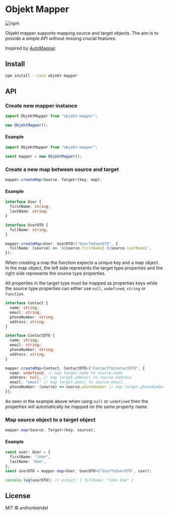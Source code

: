 # Objekt Mapper

![npm](https://img.shields.io/npm/v/objekt-mapper)

Objekt mapper supports mapping source and target objects. The aim is to provide a simple API without missing crucial features.

Inspired by [AutoMapper](https://github.com/AutoMapper/AutoMapper).

## Install

```bash
npm install --save objekt-mapper
```

## API

### Create new mapper instance

```typescript
import ObjektMapper from "objekt-mapper";

new ObjektMapper();
```

#### Example

```typescript
import ObjektMapper from "objekt-mapper";

const mapper = new ObjektMapper();
```

### Create a new map between source and target

```typescript
mapper.createMap<Source, Target>(key, map);
```

#### Example

```typescript
interface User {
  firstName: string;
  lastName: string;
}

interface UserDTO {
  fullName: string;
}

mapper.createMap<User, UserDTO>("UserToUserDTO", {
  fullName: (source) => `${source.firstName} ${source.lastName}`,
});
```

When creating a map the function expects a unique key and a map object. In the map object, the left side represents the target type properties and the right side represents the source type properties.

All properties in the target type must be mapped as properties keys while the source type properties can either use `null`, `undefined`, `string` or `function`.

```typescript
interface Contact {
  name: string;
  email: string;
  phoneNumber: string;
  address: string;
}

interface ContactDTO {
  name: string;
  email: string;
  phoneNumber: string;
  address: string;
}

mapper.createMap<Contact, ContactDTO>("ContactToContactDTO", {
  name: undefined, // map target.name to source.name
  address: null, // map target.address to source.address
  email: "email" // map target.email to source.email,
  phoneNumber: (source) => source.phoneNumber // map target.phoneNumber to source.phoneNumber,
});
```

As seen in the example above when using `null` or `undefined` then the properties will automatically be mapped on the same property name.

### Map source object to a target object

```typescript
mapper.map<Source, Target>(key, source);
```

#### Example

```typescript
const user: User = {
  firstName: "John",
  lastName: "Doe",
};
const userDTO = mapper.map<User, UserDTO>("UserToUserDTO", user);

console.log(userDTO); // output: { fullName: "John Doe" }
```

## License

MIT © anthonkendel
